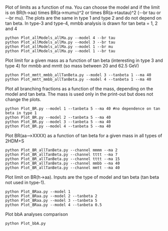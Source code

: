 Plot of limits as a function of ma. You can choose the model and if the limit is on BR(h->aa) times BR(a->mumu)^2 or times BR(a->tautau)^2 (--br tau or --br mu). The plots are the same in type 1 and type 2 and do not depend on tan beta. In type-3 and type-4, mmbb analysis is drawn for tan beta = 1, 2 and 4

```shell
python Plot_allModels_allMa.py --model 4 --br tau
python Plot_allModels_allMa.py --model 3 --br tau
python Plot_allModels_allMa.py --model 1 --br mu
python Plot_allModels_allMa.py --model 1 --br tau
```

Plot limit for a given mass as a function of tan beta (interesting in type 3 and type 4) for mmbb and mmtt (so mass between 20 and 62.5 GeV)

```shell
python Plot_mmtt_mmbb_allTanBeta.py --model 3 --tanbeta 1 --ma 40
python Plot_mmtt_mmbb_allTanBeta.py --model 4 --tanbeta 1 --ma 40
```

Plot all branching fractions as a function of the mass, depending on the model and tan beta. The mass is used only in the print-out but does not change the plots.

```shell
python Plot_BR.py --model 1 --tanbeta 5 --ma 40 #no dependence on tan beta in type 1
python Plot_BR.py --model 2 --tanbeta 5 --ma 40
python Plot_BR.py --model 3 --tanbeta 5 --ma 40
python Plot_BR.py --model 4 --tanbeta 5 --ma 40
```

Plot BR(aa-->XXXX) as a function of tan beta for a given mass in all types of 2HDM+S

```shell
python Plot_BR_allTanBeta.py --channel mmmm --ma 2
python Plot_BR_allTanBeta.py --channel tttt --ma 7
python Plot_BR_allTanBeta.py --channel tttt --ma 15
python Plot_BR_allTanBeta.py --channel mmbb --ma 40
python Plot_BR_allTanBeta.py --channel mmtt --ma 40
```

Plot limit on BR(h->aa). Inputs are the type of model and tan beta (tan beta not used in type-1).

```shell
python Plot_BRaa.py --model 1
python Plot_BRaa.py --model 2 --tanbeta 2
python Plot_BRaa.py --model 3 --tanbeta 5
python Plot_BRaa.py --model 4 --tanbeta 0.5
```

Plot bbA analyses comparison

```shell
python Plot_bbA.py
```

